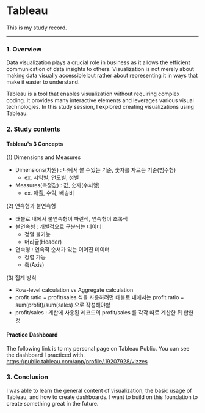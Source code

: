 # Tableau
This is my study record.
*** 

### 1. Overview  
Data visualization plays a crucial role in business as it allows the efficient communication of data insights to others. Visualization is not merely about making data visually accessible but rather about representing it in ways that make it easier to understand.

Tableau is a tool that enables visualization without requiring complex coding. It provides many interactive elements and leverages various visual technologies. In this study session, I explored creating visualizations using Tableau.

### 2. Study contents  
#### Tableau's 3 Concepts  

(1) Dimensions and Measures  
  - Dimensions(차원) : 나눠서 볼 수있는 기준, 숫자를 자르는 기준(범주형)  
    - ex. 지역별, 연도별, 성별  
  - Measures(측정값) : 값, 숫자(수치형)  
    - ex. 매출, 수익, 배송비  


(2) 연속형과 불연속형  
  - 태블로 내에서 불연속형이 파란색, 연속형이 초록색  
  - 불연속형 : 개별적으로 구분되는 데이터  
    - 정렬 불가능  
    - 머리글(Header)  
  - 연속형 : 연속적 순서가 있는 이어진 데이터  
    - 정렬 가능  
    - 축(Axis)  


(3) 집계 방식
  - Row-level calculation vs Aggregate calculation
  - profit ratio = profit/sales 식을 사용하려면 태블로 내에서는 profit ratio = sum(profit)/sum(sales) 으로 작성해야함
  - profit/sales : 계산에 사용된 레코드의 profit/sales 를 각각 따로 계산한 뒤 합한 것  


#### Practice Dashboard  
The following link is to my personal page on Tableau Public. You can see the dashboard I practiced with.
https://public.tableau.com/app/profile/.19207928/vizzes

### 3. Conclusion
I was able to learn the general content of visualization, the basic usage of Tableau, and how to create dashboards. I want to build on this foundation to create something great in the future.
